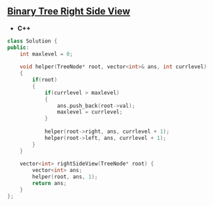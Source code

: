 ## [Binary Tree Right Side View](https://leetcode.com/problems/binary-tree-right-side-view/)

* **C++**
```cpp
class Solution {
public:
    int maxlevel = 0;
    
    void helper(TreeNode* root, vector<int>& ans, int currlevel)
    {
        if(root)    
        {
            if(currlevel > maxlevel)
            {
                ans.push_back(root->val);
                maxlevel = currlevel;               
            }
            
            helper(root->right, ans, currlevel + 1);
            helper(root->left, ans, currlevel + 1);
        }
    }
    
    vector<int> rightSideView(TreeNode* root) {
        vector<int> ans;
        helper(root, ans, 1);
        return ans;
    }
};
```

